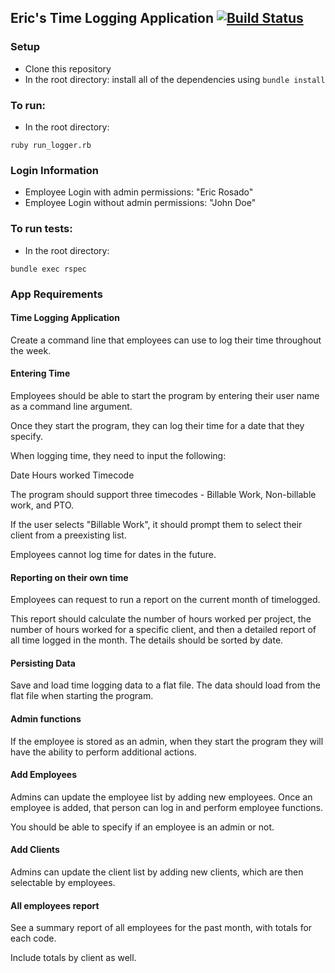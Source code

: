 ## Eric's Time Logging Application [![Build Status](https://travis-ci.com/ericdrosado/Time-Logging-App.svg?token=q2QZyZnFyjXpruKTHwxy&branch=master)](https://travis-ci.com/ericdrosado/Time-Logging-App)


### Setup
+ Clone this repository
+ In the root directory: install all of the dependencies using ```bundle install```

### To run:
+ In the root directory:
```
ruby run_logger.rb
```

### Login Information
+ Employee Login with admin permissions: "Eric Rosado"
+ Employee Login without admin permissions: "John Doe"

### To run tests:
+ In the root directory:
```
bundle exec rspec
```

### App Requirements

#### Time Logging Application

Create a command line that employees can use to log their time throughout the week.

#### Entering Time

Employees should be able to start the program by entering their user name as a command line argument.

Once they start the program, they can log their time for a date that they specify.

When logging time, they need to input the following:

Date
Hours worked
Timecode

The program should support three timecodes - Billable Work, Non-billable work, and PTO.

If the user selects "Billable Work", it should prompt them to select their client from a preexisting list.

Employees cannot log time for dates in the future.

#### Reporting on their own time

Employees can request to run a report on the current month of timelogged.

This report should calculate the number of hours worked per project, the number of hours worked for a specific client, and then a detailed report of all time logged in the month. The details should be sorted by date.

#### Persisting Data

Save and load time logging data to a flat file. The data should load from the flat file when starting the program.

#### Admin functions

If the employee is stored as an admin, when they start the program they will have the ability to perform additional actions.

#### Add Employees

Admins can update the employee list by adding new employees. Once an employee is added, that person can log in and perform employee functions.

You should be able to specify if an employee is an admin or not.

#### Add Clients

Admins can update the client list by adding new clients, which are then selectable by employees.

#### All employees report

See a summary report of all employees for the past month, with totals for each code.

Include totals by client as well.
